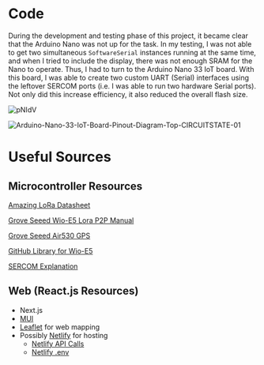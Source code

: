 # Code

During the development and testing phase of this project, it became clear that the Arduino Nano was not up for the task. In my testing, I was not able to get two simultaneous `SoftwareSerial` instances running at the same time, and when I tried to include the display, there was not enough SRAM for the Nano to operate. Thus, I had to turn to the Arduino Nano 33 IoT board. With this board, I was able to create two custom UART (Serial) interfaces using the leftover SERCOM ports (i.e. I was able to run two hardware Serial ports). Not only did this increase efficiency, it also reduced the overall flash size.

![pNIdV](https://user-images.githubusercontent.com/19243227/234531382-934b0e52-9cb1-4633-8dd9-00de7eaf58ab.png)


![Arduino-Nano-33-IoT-Board-Pinout-Diagram-Top-CIRCUITSTATE-01](https://user-images.githubusercontent.com/19243227/234469213-10742eae-4b89-468b-9a67-687431a6a9a8.png)


# Useful Sources

## Microcontroller Resources
[Amazing LoRa Datasheet](https://files.seeedstudio.com/products/317990687/res/LoRa-E5%20AT%20Command%20Specification_V1.0%20.pdf)

[Grove Seeed Wio-E5 Lora P2P Manual](https://wiki.seeedstudio.com/Grove_LoRa_E5_New_Version/#grove---wio-e5-p2p-example.)

[Grove Seeed Air530 GPS](https://wiki.seeedstudio.com/Grove-GPS-Air530)

[GitHub Library for Wio-E5](https://github.com/disk91/Disk91_LoRaE5)

[SERCOM Explanation](https://stackoverflow.com/a/57541921)

## Web (React.js Resources)

* Next.js
 * [MUI](https://github.com/mui/material-ui/tree/master/examples/material-next)
* [Leaflet](https://leafletjs.com) for web mapping
* Possibly [Netlify](netlify.com) for hosting
  * [Netlify API Calls](https://docs.netlify.com/edge-functions/api/)
  * [Netlify .env](https://cli.netlify.com/commands/env/#envimport)
